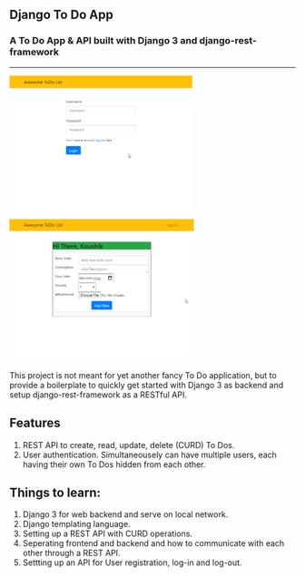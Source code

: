 ## Django To Do App
### A To Do App & API built with Django 3 and django-rest-framework
---

<img height='250em' src='./static/login.png'>
<img height='250em'  src='./static/dash.png'>  


This project is not meant for yet another fancy To Do application, but to provide a boilerplate to quickly get started with Django 3 as backend and setup django-rest-framework as a RESTful API.  

## Features
1. REST API to create, read, update, delete (CURD) To Dos.
2. User authentication. Simultaneousely can have multiple users, each having their own To Dos hidden from each other.

## Things to learn:
1. Django 3 for web backend and serve on local network.
1. Django templating language.
2. Setting up a REST API with CURD operations.
3. Seperating frontend and backend and how to communicate with each other through a REST API.
4. Settting up an API for User registration, log-in and log-out.

